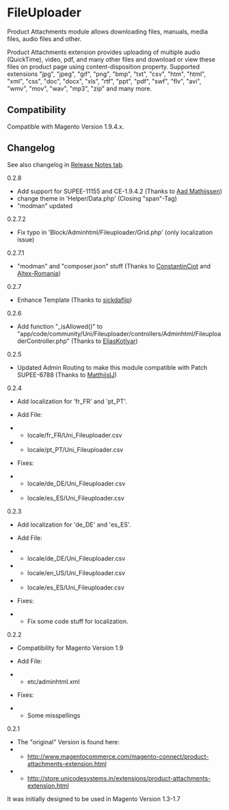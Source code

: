 FileUploader
===========

Product Attachments module allows downloading files, manuals, media files, audio files and other.

Product Attachments extension provides uploading of multiple audio (QuickTime), video, pdf, and many other files and download or view these files on product page using content-disposition property. Supported extensions &quot;jpg&quot;, &quot;jpeg&quot;, &quot;gif&quot;, &quot;png&quot;, &quot;bmp&quot;, &quot;txt&quot;, &quot;csv&quot;, &quot;htm&quot;, &quot;html&quot;, &quot;xml&quot;, &quot;css&quot;, &quot;doc&quot;, &quot;docx&quot;, &quot;xls&quot;, &quot;rtf&quot;, &quot;ppt&quot;, &quot;pdf&quot;, &quot;swf&quot;, &quot;flv&quot;, &quot;avi&quot;, &quot;wmv&quot;, &quot;mov&quot;, &quot;wav&quot;, &quot;mp3&quot;, &quot;zip&quot; and many more.


Compatibility
-------------

Compatible with Magento Version 1.9.4.x.


Changelog
---------

See also changelog in [Release Notes tab](https://github.com/MaWoScha/Unicode_FileUploader/releases).

0.2.8
* Add support for SUPEE-11155 and CE-1.9.4.2 (Thanks to [Aad Mathijssen](https://github.com/aadmathijssen))
* change theme in 'Helper/Data.php' (Closing "span"-Tag)
* "modman" updated

0.2.7.2
* Fix typo in 'Block/Adminhtml/Fileuploader/Grid.php' (only localization issue)

0.2.7.1
* "modman" and "composer.json" stuff (Thanks to [ConstantinCiot](https://github.com/ConstantinCiot) and [Altex-Romania](https://github.com/Altex-Romania))

0.2.7
* Enhance Template (Thanks to [sickdaflip](https://github.com/sickdaflip/unicode_fileuploader/commit/91742c03d220e9a913dc66803e0a64286e2dfa81))

0.2.6
* Add function "_isAllowed()" to "app/code/community/Uni/Fileuploader/controllers/Adminhtml/FileuploaderController.php" (Thanks to [EliasKotlyar](https://github.com/EliasKotlyar/Unicode_FileUploader/commit/0d8d3a05163ff024fd554f0905adbf10b486639b))

0.2.5
* Updated Admin Routing to make this module compatible with Patch SUPEE-6788 (Thanks to [MatthijsIJ](https://github.com/MatthijsIJ/Unicode_FileUploader/commit/1869702dea6684182706426582ff4e4b60b4952b))

0.2.4
* Add localization for 'fr_FR' and 'pt_PT'.

* Add File:
* - locale/fr_FR/Uni_Fileuploader.csv
* - locale/pt_PT/Uni_Fileuploader.csv

* Fixes:
* - locale/de_DE/Uni_Fileuploader.csv
* - locale/es_ES/Uni_Fileuploader.csv

0.2.3
* Add localization for 'de_DE' and 'es_ES'.

* Add File:
* - locale/de_DE/Uni_Fileuploader.csv
* - locale/en_US/Uni_Fileuploader.csv
* - locale/es_ES/Uni_Fileuploader.csv

* Fixes:
* - Fix some code stuff for localization.

0.2.2
* Compatibility for Magento Version 1.9

* Add File:
* - etc/adminhtml.xml

* Fixes:
* - Some misspellings

0.2.1
* The "original" Version is found here:
* - http://www.magentocommerce.com/magento-connect/product-attachments-extension.html
* - http://store.unicodesystems.in/extensions/product-attachments-extension.html

It was initially designed to be used in Magento Version 1.3-1.7

